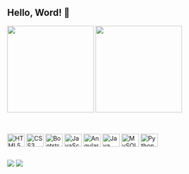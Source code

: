 ## Hello, Word! 👋

<div>
<img height="200em" src="https://github-readme-stats.vercel.app/api?username=gabrielcavalcante-dev&theme=dracula&show_icons=true"/>
<img height="200em" src="https://github-readme-stats.vercel.app/api/top-langs/?username=gabrielcavalcante-dev&langs_count=8&theme=dracula"/>

##

<div style="display: inline_block"><br>
<img align="center" alt="HTML5" height="30" width="40" src="https://cdn.jsdelivr.net/gh/devicons/devicon/icons/html5/html5-plain.svg"/>
<img align="center" alt="CSS3" height="30" width="40" src="https://cdn.jsdelivr.net/gh/devicons/devicon/icons/css3/css3-plain.svg"/>
<img align="center" alt="Bootstrap" height="30" width="40" src="https://cdn.jsdelivr.net/gh/devicons/devicon/icons/bootstrap/bootstrap-plain.svg"/>
<img align="center" alt="JavaScript" height="30" width="40" src="https://cdn.jsdelivr.net/gh/devicons/devicon/icons/javascript/javascript-plain.svg"/>
<img align="center" alt="Angular" height="30" width="40" src="https://cdn.jsdelivr.net/gh/devicons/devicon/icons/angularjs/angularjs-plain.svg"/>
<img align="center" alt="Java" height="30" width="40" src="https://cdn.jsdelivr.net/gh/devicons/devicon/icons/java/java-plain.svg"/>
<img align="center" alt="MySQL" height="30" width="40" src="https://cdn.jsdelivr.net/gh/devicons/devicon/icons/mysql/mysql-plain.svg"/>
<img align="center" alt="Python" height="30" width="40" src="https://cdn.jsdelivr.net/gh/devicons/devicon/icons/python/python-plain.svg"/>
</div>

##

<div>
<a href="mailto:gbrcavalcante@gmail.com"><img src="https://img.shields.io/badge/Gmail-D14836?style=for-the-badge&logo=gmail&logoColor=white"></a>
<a href="https://www.linkedin.com/in/gabriel-cavalcante-5493b7207/"><img src="https://img.shields.io/badge/LinkedIn-0077B5?style=for-the-badge&logo=linkedin&logoColor=white"></a>        
</div>
          

            
          
